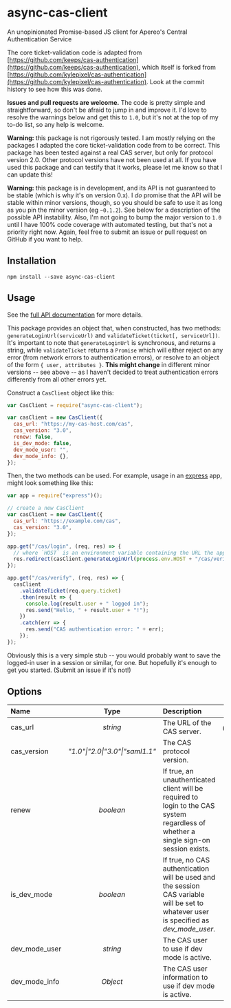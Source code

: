 # async-cas-client

An unopinionated Promise-based JS client for Apereo's Central Authentication Service

The core ticket-validation code is adapted from [https://github.com/keeps/cas-authentication](https://github.com/keeps/cas-authentication), which itself is forked from [https://github.com/kylepixel/cas-authentication](https://github.com/kylepixel/cas-authentication). Look at the commit history to see how this was done.

**Issues and pull requests are welcome.** The code is pretty simple and straightforward, so don't be afraid to jump in and improve it. I'd love to resolve the warnings below and get this to `1.0`, but it's not at the top of my to-do list, so any help is welcome.

**Warning:** this package is not rigorously tested. I am mostly relying on the packages I adapted the core ticket-validation code from to be correct. This package has been tested against a real CAS server, but only for protocol version 2.0. Other protocol versions have not been used at all. If you have used this package and can testify that it works, please let me know so that I can update this!

**Warning:** this package is in development, and its API is not guaranteed to be stable (which is why it's on version 0.x). I _do_ promise that the API will be stable within minor versions, though, so you should be safe to use it as long as you pin the minor version (eg `~0.1.2`). See below for a description of the possible API instability. Also, I'm not going to bump the major version to `1.0` until I have 100% code coverage with automated testing, but that's not a priority right now. Again, feel free to submit an issue or pull request on GitHub if you want to help.

## Installation

```
npm install --save async-cas-client
```

## Usage

See the [full API documentation](https://github.com/dmcpton/async-cas-client/blob/master/API.md) for more details.

This package provides an object that, when constructed, has two methods: `generateLoginUrl(serviceUrl)` and `validateTicket(ticket[, serviceUrl])`. It's important to note that `generateLoginUrl` is synchronous, and returns a string, while `validateTicket` returns a `Promise` which will either reject on any error (from network errors to authentication errors), or resolve to an object of the form `{ user, attributes }`. **This might change** in different minor versions -- see above -- as I haven't decided to treat authentication errors differently from all other errors yet.

Construct a `CasClient` object like this:

```js
var CasClient = require("async-cas-client");

var casClient = new CasClient({
  cas_url: "https://my-cas-host.com/cas",
  cas_version: "3.0",
  renew: false,
  is_dev_mode: false,
  dev_mode_user: "",
  dev_mode_info: {},
});
```

Then, the two methods can be used. For example, usage in an [express](https://expressjs.com/) app, might look something like this:

```js
var app = require("express")();

// create a new CasClient
var casClient = new CasClient({
  cas_url: "https://example.com/cas",
  cas_version: "3.0",
});

app.get("/cas/login", (req, res) => {
  // where `HOST` is an environment variable containing the URL the app is hosted at
  res.redirect(casClient.generateLoginUrl(process.env.HOST + "/cas/verify"));
});

app.get("/cas/verify", (req, res) => {
  casClient
    .validateTicket(req.query.ticket)
    .then(result => {
      console.log(result.user + " logged in");
      res.send("Hello, " + result.user + "!");
    })
    .catch(err => {
      res.send("CAS authentication error: " + err);
    });
});
```

Obviously this is a very simple stub -- you would probably want to save the logged-in user in a session or similar, for one. But hopefully it's enough to get you started. (Submit an issue if it's not!)

## Options

| Name          |              Type               | Description                                                                                                                            |   Default    |
| :------------ | :-----------------------------: | :------------------------------------------------------------------------------------------------------------------------------------- | :----------: |
| cas_url       |            _string_             | The URL of the CAS server.                                                                                                             | _(required)_ |
| cas_version   | _"1.0"\|"2.0\|"3.0"\|"saml1.1"_ | The CAS protocol version.                                                                                                              |   _"3.0"_    |
| renew         |            _boolean_            | If true, an unauthenticated client will be required to login to the CAS system regardless of whether a single sign-on session exists.  |   _false_    |
| is_dev_mode   |            _boolean_            | If true, no CAS authentication will be used and the session CAS variable will be set to whatever user is specified as _dev_mode_user_. |   _false_    |
| dev_mode_user |            _string_             | The CAS user to use if dev mode is active.                                                                                             |     _""_     |
| dev_mode_info |            _Object_             | The CAS user information to use if dev mode is active.                                                                                 |     _{}_     |
